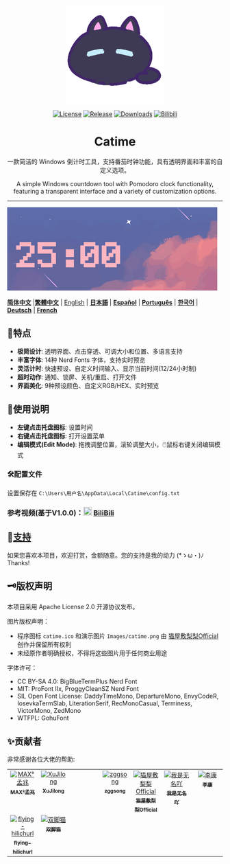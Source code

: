 <p align="center">
<a href="https://github.com/vladelaina/Catime" target="_blank">
<img align="center" alt="catime" width="230" src="Images/catime.png" />
</a>
</p>

<p align="center">
  <a href="https://github.com/vladelaina/Catime/blob/main/LICENSE"><img alt="License" src="https://img.shields.io/github/license/vladelaina/Catime" /></a>
  <a href="https://github.com/vladelaina/Catime/releases/latest"><img alt="Release" src="https://img.shields.io/github/release/vladelaina/Catime.svg" /></a>
  <a href="https://github.com/vladelaina/Catime/releases"><img alt="Downloads" src="https://img.shields.io/github/downloads/vladelaina/Catime/total" /></a> 
  <a href="https://space.bilibili.com/1862395225"><img alt="Bilibili" src="https://img.shields.io/badge/Bilibili-space-ff69b4?logo=bilibili" /></a>
</p>

<h1 align="center">Catime</h1>

<p align="center">一款简洁的 Windows 倒计时工具，支持番茄时钟功能，具有透明界面和丰富的自定义选项。</p>
<p align="center">A simple Windows countdown tool with Pomodoro clock functionality, featuring a transparent interface and a variety of customization options.</p>

---

![Catime](Images/catime.gif)

[**简体中文**](README.md) |[**繁體中文**](i18n/README_zh-hant.md)  | [English](i18n/README-en.md) | [**日本語**](i18n/README_ja.md) | [**Español**](i18n/README_es.md) | [**Português**](i18n/README_pt-br.md) | [**한국어**](i18n/README_ko-kr.md) | [**Deutsch**](i18n/README_de.md) | [**French**](i18n/README_fr.md)


## 🌟特点

- **极简设计**: 透明界面、点击穿透、可调大小和位置、多语言支持
- **丰富字体**: 14种 Nerd Fonts 字体，支持实时预览
- **灵活计时**: 快速预设、自定义时间输入、显示当前时间(12/24小时制)
- **超时动作**: 通知、锁屏、关机/重启、打开文件
- **界面美化**: 9种预设颜色、自定义RGB/HEX、实时预览

## 📑使用说明

- **左键点击托盘图标**: 设置时间
- **右键点击托盘图标**: 打开设置菜单
- **编辑模式(Edit Mode)**: 拖拽调整位置，滚轮调整大小，🖱️鼠标右键关闭编辑模式


### 🛠️配置文件
设置保存在 `C:\Users\用户名\AppData\Local\Catime\config.txt`

### 参考视频(基于V1.0.0)：<img src="https://www.bilibili.com/favicon.ico" width="20" height="20"> [BiliBili](https://www.bilibili.com/video/BV1ztFeeQEYP)

## 💖[支持](support.md)

如果您喜欢本项目，欢迎打赏，金额随意。您的支持是我的动力 (*ゝω・)ﾉ Thanks!

## 🗝️版权声明

本项目采用 Apache License 2.0 开源协议发布。

图片版权声明：
- 程序图标 `catime.ico` 和演示图片 `Images/catime.png` 由 [猫屋敷梨梨Official](https://space.bilibili.com/26087398) 创作并保留所有权利
- 未经原作者明确授权，不得将这些图片用于任何商业用途

字体许可：
- CC BY-SA 4.0: BigBlueTermPlus Nerd Font
- MIT: ProFont IIx, ProggyCleanSZ Nerd Font
- SIL Open Font License: DaddyTimeMono, DepartureMono, EnvyCodeR, IosevkaTermSlab, LiterationSerif, RecMonoCasual, Terminess, VictorMono, ZedMono
- WTFPL: GohuFont

## ✨贡献者 

非常感谢各位大佬的帮助:
<table>
  <tbody>
    <tr>
      <td align="center" valign="top" width="14.28%"><a href="https://github.com/MadMaxChow"><img src="https://avatars.githubusercontent.com/u/13810505?v=4" width="100px;" alt="MAX°孟兆"/><br /><sub><b>MAX°孟兆</b></sub></a><br /></td>
      <td align="center" valign="top" width="14.28%"><a href="https://github.com/sumruler"><img src="https://avatars.githubusercontent.com/u/56953545?v=4" width="100px;" alt="XuJilong"/><br /><sub><b>XuJilong</b></sub></a><br /></td>
      <td width="14.28%"></td>
      <td align="center" valign="top" width="14.28%"><a href="https://github.com/ZGGSONG"><img src="https://avatars.githubusercontent.com/u/49741009?v=4" width="100px;" alt="zggsong"/><br /><sub><b>zggsong</b></sub></a><br /></td>
      <td align="center" valign="top" width="14.28%"><a href="https://space.bilibili.com/26087398"><img src="https://i1.hdslb.com/bfs/face/af55083fafbabb7815b09c32adca94139b3ab3f8.webp@240w_240h_1c_1s_!web-avatar-space-header.avif" width="100px;" alt="猫屋敷梨梨Official"/><br /><sub><b>猫屋敷梨梨Official</b></sub></a><br /></td>
      <td align="center" valign="top" width="14.28%"><a href="https://space.bilibili.com/1708573954"><img src="https://i1.hdslb.com/bfs/face/7fe7cfba25dd086f9b4dbb8433b5db237a5ff98b.jpg@240w_240h_1c_1s_!web-avatar-space-header.avif" width="100px;" alt="我是无名吖"/><br /><sub><b>我是无名吖</b></sub></a><br /></td>
      <td align="center" valign="top" width="14.28%"><a href="https://space.bilibili.com/475437261"><img src="https://i0.hdslb.com/bfs/face/a52c54f0098602b2934d828222aaf3895b06c9ec.jpg@240w_240h_1c_1s_!web-avatar-space-header.avif" width="100px;" alt="李康"/><br /><sub><b>李康</b></sub></a><br /></td>
    </tr>
    <tr>
      <td align="center" valign="top" width="14.28%"><a href="https://github.com/flying-hilichurl"><img src="https://avatars.githubusercontent.com/u/187168840?v=4" width="100px;" alt="flying-hilichurl"/><br /><sub><b>flying-hilichurl</b></sub></a><br /></td>
      <td align="center" valign="top" width="14.28%"><a href="https://space.bilibili.com/161061562"><img src="https://i1.hdslb.com/bfs/face/ffbffc12d4cb51d158210f26f45bb1b369eaf730.jpg@240w_240h_1c_1s_!web-avatar-space-header.avif" width="100px;" alt="双脚猫"/><br /><sub><b>双脚猫</b></sub></a><br /></td>
  </tbody>
</table>
